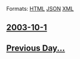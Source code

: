 
Formats: [HTML](2003/10/1/index.html)  [JSON](2003/10/1/index.json)  [XML](2003/10/1/index.xml)  

## [2003-10-1](/news/2003/10/1/index.md)

## [Previous Day...](/news/2003/09/30/index.md)

